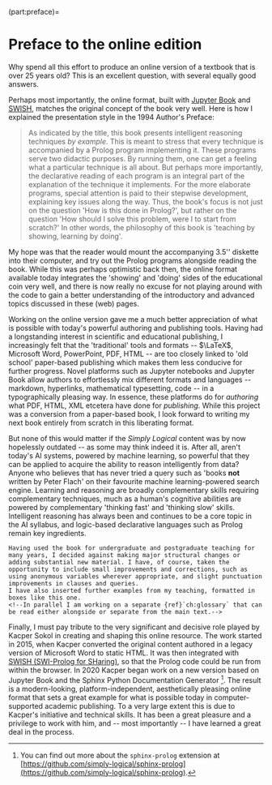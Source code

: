 (part:preface)=
# Preface to the online edition #

Why spend all this effort to produce an online version of a textbook that is over 25 years old?
This is an excellent question, with several equally good answers.

Perhaps most importantly, the online format, built with [Jupyter Book](https://jupyterbook.org/) and [SWISH](https://swish.swi-prolog.org/), matches the original concept of the book very well.
Here is how I explained the presentation style in the 1994 Author's Preface:

> As indicated by the title, this book presents intelligent reasoning techniques *by example*. This is meant to stress that every technique is accompanied by a Prolog program implementing it. These programs serve two didactic purposes. By running them, one can get a feeling what a particular technique is all about. But perhaps more importantly, the declarative reading of each program is an integral part of the explanation of the technique it implements. For the more elaborate programs, special attention is paid to their stepwise development, explaining key issues along the way. Thus, the book's focus is not just on the question 'How is this done in Prolog?', but rather on the question 'How should I solve this problem, were I to start from scratch?' In other words, the philosophy of this book is 'teaching by showing, learning by doing'.

My hope was that the reader would mount the accompanying 3.5'' diskette into their computer, and try out the Prolog programs alongside reading the book. While this was perhaps optimistic back then, the online format available today integrates the 'showing' and 'doing' sides of the educational coin very well, and there is now really no excuse for not playing around with the code to gain a better understanding of the introductory and advanced topics discussed in these (web) pages.

Working on the online version gave me a much better appreciation of what is possible with today's powerful authoring and publishing tools. Having had a longstanding interest in scientific and educational publishing, I increasingly felt that the 'traditional' tools and formats -- $\LaTeX$, Microsoft Word, PowerPoint, PDF, HTML -- are too closely linked to 'old school' paper-based publishing which makes them less conducive for further progress. Novel platforms such as Jupyter notebooks and Jupyter Book allow authors to effortlessly mix different formats and languages -- markdown, hyperlinks, mathematical typesetting, code -- in a typographically pleasing way. In essence, these platforms do for *authoring* what PDF, HTML, XML etcetera have done for *publishing*. While this project was a conversion from a paper-based book, I look forward to writing my next book entirely from scratch in this liberating format.

But none of this would matter if the *Simply Logical* content was by now hopelessly outdated -- as some may think indeed it is. After all, aren't today's AI systems, powered by machine learning, so powerful that they can be applied to acquire the ability to reason intelligently from data? Anyone who believes that has never tried a query such as 'books **not** written by Peter Flach' on their favourite machine learning-powered search engine. Learning and reasoning are broadly complementary skills requiring complementary techniques, much as a human's cognitive abilities are powered by complementary 'thinking fast' and 'thinking slow' skills. Intelligent reasoning has always been and continues to be a core topic in the AI syllabus, and logic-based declarative languages such as Prolog remain key ingredients.

```{tip}
Having used the book for undergraduate and postgraduate teaching for many years, I decided against making major structural changes or adding substantial new material. I have, of course, taken the opportunity to include small improvements and corrections, such as using anonymous variables wherever appropriate, and slight punctuation improvements in clauses and queries.
I have also inserted further examples from my teaching, formatted in boxes like this one.
<!--In parallel I am working on a separate {ref}`ch:glossary` that can be read either alongside or separate from the main text.-->
```

Finally, I must pay tribute to the very significant and decisive role played by Kacper Sokol in creating and shaping this online resource. The work started in 2015, when Kacper converted the original content authored in a legacy version of Microsoft Word to static HTML. It was then integrated with [SWISH (SWI-Prolog for SHaring)](https://swish.swi-prolog.org/), so that the Prolog code could be run from within the browser. In 2020 Kacper began work on a new version based on Jupyter Book and the Sphinx Python Documentation Generator [^*_].
The result is a modern-looking, platform-independent, aesthetically pleasing online format that sets a great example for what is possible today in computer-supported academic publishing. To a very large extent this is due to Kacper's initiative and technical skills. It has been a great pleasure and a privilege to work with him, and -- most importantly -- I have learned a great deal in the process.

[^*_]: You can find out more about the `sphinx-prolog` extension at [https://github.com/simply-logical/sphinx-prolog](https://github.com/simply-logical/sphinx-prolog).
